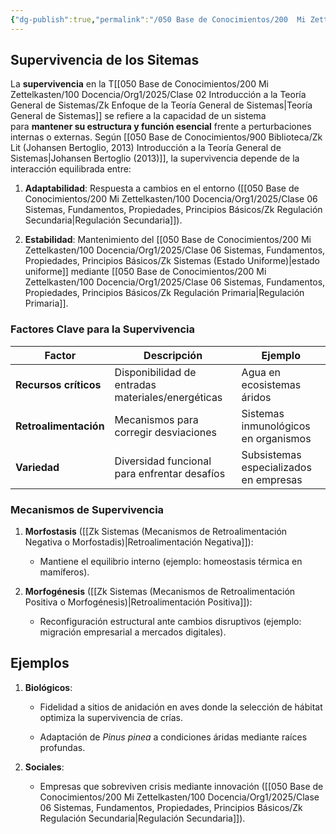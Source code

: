 ```yaml
---
{"dg-publish":true,"permalink":"/050 Base de Conocimientos/200  Mi Zettelkasten/100 Docencia/Org1/2025/Clase 06 Sistemas, Fundamentos, Propiedades, Principios Básicos/Zk Sistemas (Supervivencia)/","tags":["digitalGarden"]}
---
```


## Supervivencia de los Sitemas

La **supervivencia** en la T[[050 Base de Conocimientos/200  Mi Zettelkasten/100 Docencia/Org1/2025/Clase 02 Introducción a la Teoría General de Sistemas/Zk Enfoque de la Teoría General de Sistemas\|Teoría General de Sistemas]] se refiere a la capacidad de un sistema para **mantener su estructura y función esencial** frente a perturbaciones internas o externas. Según [[050 Base de Conocimientos/900 Biblioteca/Zk Lit (Johansen Bertoglio, 2013) Introducción a la Teoría General de Sistemas\|Johansen Bertoglio (2013)]], la supervivencia depende de la interacción equilibrada entre:

1. **Adaptabilidad**: Respuesta a cambios en el entorno ([[050 Base de Conocimientos/200  Mi Zettelkasten/100 Docencia/Org1/2025/Clase 06 Sistemas, Fundamentos, Propiedades, Principios Básicos/Zk Regulación Secundaria\|Regulación Secundaria]]).
    
2. **Estabilidad**: Mantenimiento del [[050 Base de Conocimientos/200  Mi Zettelkasten/100 Docencia/Org1/2025/Clase 06 Sistemas, Fundamentos, Propiedades, Principios Básicos/Zk Sistemas (Estado Uniforme)\|estado uniforme]] mediante [[050 Base de Conocimientos/200  Mi Zettelkasten/100 Docencia/Org1/2025/Clase 06 Sistemas, Fundamentos, Propiedades, Principios Básicos/Zk Regulación Primaria\|Regulación Primaria]].
    

### Factores Clave para la Supervivencia

|**Factor**|**Descripción**|**Ejemplo**|
|---|---|---|
|**Recursos críticos**|Disponibilidad de entradas materiales/energéticas|Agua en ecosistemas áridos|
|**Retroalimentación**|Mecanismos para corregir desviaciones|Sistemas inmunológicos en organismos|
|**Variedad**|Diversidad funcional para enfrentar desafíos|Subsistemas especializados en empresas|

### Mecanismos de Supervivencia

1. **Morfostasis** ([[Zk Sistemas (Mecanismos de Retroalimentación Negativa o Morfostadis)\|Retroalimentación Negativa]]):
    
    - Mantiene el equilibrio interno (ejemplo: homeostasis térmica en mamíferos).
        
2. **Morfogénesis** ([[Zk Sistemas (Mecanismos de Retroalimentación Positiva o Morfogénesis)\|Retroalimentación Positiva]]):
    
    - Reconfiguración estructural ante cambios disruptivos (ejemplo: migración empresarial a mercados digitales).
        

## **Ejemplos**

1. **Biológicos**:
    
    - Fidelidad a sitios de anidación en aves donde la selección de hábitat optimiza la supervivencia de crías.
        
    - Adaptación de _Pinus pinea_ a condiciones áridas mediante raíces profundas.
        
2. **Sociales**:
    
    - Empresas que sobreviven crisis mediante innovación ([[050 Base de Conocimientos/200  Mi Zettelkasten/100 Docencia/Org1/2025/Clase 06 Sistemas, Fundamentos, Propiedades, Principios Básicos/Zk Regulación Secundaria\|Regulación Secundaria]]).